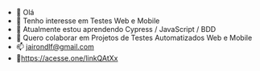 - 👋 Olá
- 👀 Tenho interesse em Testes Web e Mobile
- 🌱 Atualmente estou aprendendo Cypress / JavaScript / BDD
- 💞️ Quero colaborar em Projetos de Testes Automatizados Web e Mobile
- 📫 jairondlf@gmail.com
- 📱https://acesse.one/linkQAtXx

<!---
jaironD/jaironD is a ✨ special ✨ repository because its `README.md` (this file) appears on your GitHub profile.
You can click the Preview link to take a look at your changes.
--->
